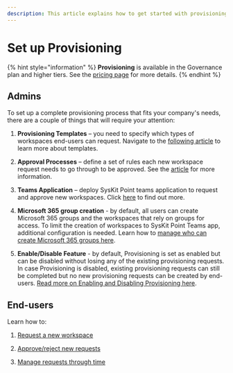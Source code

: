 ```yaml
---
description: This article explains how to get started with provisioning in SysKit Point. Provisioning workflow helps you streamline workspace creation and prevent uncontrolled growth. 
---
```


# Set up Provisioning 

{% hint style="information" %}
**Provisioning** is available in the Governance plan and higher tiers. See the [pricing page](https://www.syskit.com/products/point/pricing/) for more details.
{% endhint %}

## Admins 

To set up a complete provisioning process that fits your company's needs, there are a couple of things that will require your attention: 

1) **Provisioning Templates** – you need to specify which types of workspaces end-users can request. Navigate to the [following article](templates.md) to learn more about templates.

2) **Approval Processes** – define a set of rules each new workspace request needs to go through to be approved. See the [article](approval-processes.md) for more information.

3) **Teams Application** – deploy SysKit Point teams application to request and approve new workspaces. Click [here](../syskit-point-teams-app.md) to find out more.

4) **Microsoft 365 group creation** - by default, all users can create Microsoft 365 groups and the workspaces that rely on groups for access. To limit the creation of workspaces to SysKit Point Teams app, additional configuration is needed. Learn how to [manage who can create Microsoft 365 groups here](restrict-group-creation.md).

5) **Enable/Disable Feature** - by default, Provisioning is set as enabled but can be disabled without losing any of the existing provisioning requests. In case Provisioning is disabled, existing provisioning requests can still be completed but no new provisioning requests can be created by end-users. [Read more on Enabling and Disabling Provisioning here](enable-disable-provisioning.md).

## End-users 

Learn how to: 

1) [Request a new workspace](../../point-collaborators/request-new-workspace.md) 

2) [Approve/reject new requests](approve-reject-requests.md) 

3) [Manage requests through time](manage-requests.md)

